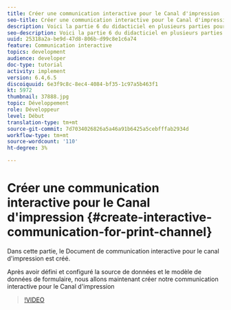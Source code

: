 ```yaml
---
title: Créer une communication interactive pour le Canal d'impression
seo-title: Créer une communication interactive pour le Canal d'impression
description: Voici la partie 6 du didacticiel en plusieurs parties pour créer votre premier document de communication interactif pour le canal d'impression. Dans cette partie, le Document de communication interactive pour le canal d'impression est créé.
seo-description: Voici la partie 6 du didacticiel en plusieurs parties pour créer votre premier document de communication interactif pour le canal d'impression. Dans cette partie, le Document de communication interactive pour le canal d'impression est créé.
uuid: 25318a2a-be9d-47d8-806b-d99c8e1c6a74
feature: Communication interactive
topics: development
audience: developer
doc-type: tutorial
activity: implement
version: 6.4,6.5
discoiquuid: 6e3f9c8c-8ec4-4084-bf35-1c97a5b463f1
kt: 5972
thumbnail: 37888.jpg
topic: Développement
role: Développeur
level: Début
translation-type: tm+mt
source-git-commit: 7d7034026826a5a46a91b6425a5cebfffab2934d
workflow-type: tm+mt
source-wordcount: '110'
ht-degree: 3%

---
```



# Créer une communication interactive pour le Canal d&#39;impression {#create-interactive-communication-for-print-channel}

Dans cette partie, le Document de communication interactive pour le canal d&#39;impression est créé.

Après avoir défini et configuré la source de données et le modèle de données de formulaire, nous allons maintenant créer notre communication interactive pour le Canal d&#39;impression

>[!VIDEO](https://video.tv.adobe.com/v/37888/?quality=9)
